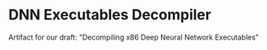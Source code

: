 # DNN Executables Decompiler

Artifact for our draft: "Decompiling x86 Deep Neural Network Executables"
